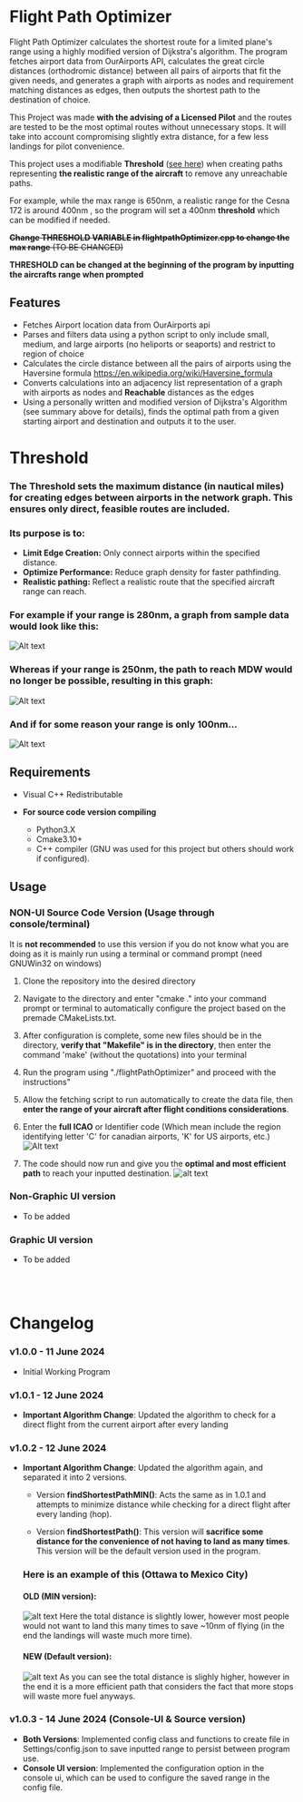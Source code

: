 # Flight Path Optimizer

Flight Path Optimizer calculates the shortest route for a limited plane's range using a highly modified version of Dijkstra's algorithm. The program fetches airport data from OurAirports API, calculates the great circle distances (orthodromic distance) between all pairs of airports that fit the given needs, and generates a graph with airports as nodes and requirement matching distances as edges, then outputs the shortest path to the destination of choice.

This Project was made **with the advising of a Licensed Pilot** and the routes are tested to be the most optimal routes without unnecessary stops. It will take into account compromising slightly extra distance, for a few less landings for pilot convenience.


This project uses a modifiable **Threshold** ([see here](#Threshold)) when creating paths representing **the realistic range of the aircraft** to remove any unreachable paths.

For example, while the max range is 650nm, a realistic range for the Cesna 172 is around 400nm , so the program will set a 400nm **threshold** which can be modified if needed.

~~**Change THRESHOLD VARIABLE in flightpathOptimizer.cpp to change the max range** (TO BE CHANGED)~~<br>

**THRESHOLD can be changed at the beginning of the program by inputting the aircrafts range when prompted**

## Features

- Fetches Airport location data from OurAirports api
- Parses and filters data using a python script to only include
small, medium, and large airports (no heliports or seaports) and restrict to region of choice
- Calculates the circle distance between all the pairs of airports
using the Haversine formula https://en.wikipedia.org/wiki/Haversine_formula
- Converts calculations into an adjacency list representation of a graph with airports as nodes and **Reachable** distances as the edges
- Using a personally written and modified version of Dijkstra's Algorithm (see summary above for details), finds the optimal path from a given starting airport and destination and outputs it to the user.

# Threshold
### The Threshold sets the maximum distance (in nautical miles) for creating edges between airports in the network graph. This ensures only direct, feasible routes are included.
### Its purpose is to:
- **Limit Edge Creation:** Only connect airports within the specified distance.
- **Optimize Performance:** Reduce graph density for faster pathfinding.
- **Realistic pathing:** Reflect a realistic route that the specified aircraft range can reach.
### For example if your range is 280nm, a graph from sample data would look like this:
![Alt text](planning_and_test_documents/generateGraph_multi_280_expected.png)
### Whereas if your range is 250nm, the path to reach MDW would no longer be possible, resulting in this graph:
![Alt text](planning_and_test_documents/generateGraph_multi_250_expected.png)
### And if for some reason your range is only 100nm...
![Alt text](planning_and_test_documents/generateGraph_multi_100_expected.png)



## Requirements

- Visual C++ Redistributable

- **For source code version compiling**
    - Python3.X
    - Cmake3.10+
    - C++ compiler (GNU was used for this project but others should work if configured).

## Usage
### **NON-UI Source Code Version (Usage through console/terminal)**
It is **not recommended** to use this version if you do not know what you are doing as it is mainly run using a terminal or command prompt (need GNUWin32 on windows)
1. Clone the repository into the desired directory

2. Navigate to the directory and enter "cmake ." into your command prompt or terminal to automatically configure the project based on the premade CMakeLists.txt.

3. After configuration is complete, some new files should be in the directory, **verify that "Makefile" is in the directory**, then enter the command 'make' (without the quotations) into your terminal
4. Run the program using "./flightPathOptimizer" and proceed with the instructions"

5. Allow the fetching script to run automatically to create the data file, then **enter the range of your aircraft after flight conditions considerations**.

6. Enter the **full ICAO** or Identifier code (Which mean include the region identifying letter 'C' for canadian airports, 'K' for US airports, etc.)
![Alt text](img/enter_airports.png)

7. The code should now run and give you the **optimal and most efficient path** to reach your inputted destination.
![alt text](img/result.png)



### **Non-Graphic UI version**
- To be added

### **Graphic UI version**
- To be added


<br><br>

# Changelog
### v1.0.0 - 11 June 2024
- Initial Working Program

### v1.0.1 - 12 June 2024
- **Important Algorithm Change**: Updated the algorithm to check for a direct flight from the current airport after every landing

### v1.0.2 - 12 June 2024
- **Important Algorithm Change**: Updated the algorithm again, and separated it into 2 versions. 

    - Version **findShortestPathMIN()**: Acts the same as in 1.0.1 and attempts to minimize distance while checking for a direct flight after every landing (hop).

    - Version **findShortestPath()**: This version will **sacrifice some distance for the convenience of not having to land as many times**. This version will be the default version used in the program.
    
    ### Here is an example of this (Ottawa to Mexico City)
    #### OLD (MIN version):
    ![alt text](/img/ott_mex_oldalg.png)
    Here the total distance is slightly lower, however most people would not want to land this many times to save ~10nm of flying (in the end the landings will waste much more time).
    #### NEW (Default version):
    ![alt text](/img/ott_mex_newalg.png)
    As you can see the total distance is slighly higher, however in the end it is a more efficient path that considers the fact that more stops will waste more fuel anyways.

### v1.0.3 - 14 June 2024 (Console-UI & Source version)
- **Both Versions**: Implemented config class and functions to create file in Settings/config.json to save inputted range to persist between program use.
- **Console UI version**: Implemented the configuration option in the console ui, which can be used to configure the saved range in the config file.